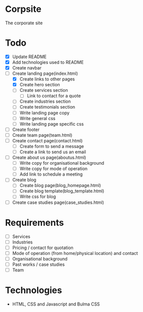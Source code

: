 # Corpsite
The corporate site

# Todo
- [X] Update README
- [x] Add technologies used to README
- [x] Create navbar
- [ ] Create landing page(index.html)
  - [x] Create links to other pages
  - [x] Create hero section
  - [ ] Create services section
	- [ ] Link to contact for a quote
  - [ ] Create industries section
  - [ ] Create testimonials section
  - [ ] Write landing page copy
  - [ ] Write general css
  - [ ] Write landing page specific css
- [ ] Create footer
- [ ] Create team page(team.html)
- [ ] Create contact page(contact.html)
  - [ ] Create form to send a message
  - [ ] Create a link to send us an email
- [ ] Create about us page(aboutus.html)
  - [ ] Write copy for organisational background
  - [ ] Write copy for mode of operation
  - [ ] Add link to schedule a meeting
- [ ] Create blog
  - [ ] Create blog page(blog_homepage.html)
  - [ ] Create blog template(blog_template.html)
  - [ ] Write css for blog
- [ ] Create case studies page(case_studies.html)
# Requirements
- [ ] Services
- [ ] Industries
- [ ] Pricing / contact for quotation
- [ ] Mode of operation (from home/physical location) and contact
- [ ] Organisational background
- [ ] Past works / case studies
- [ ] Team
# Technologies
* HTML, CSS and Javascript and Bulma CSS